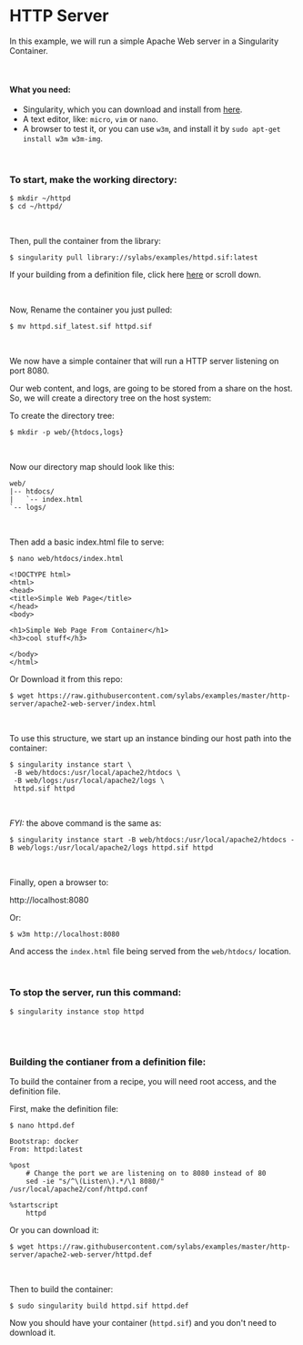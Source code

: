 # HTTP Server

In this example, we will run a simple Apache Web server in a Singularity Container.

<br>

#### What you need:
 - Singularity, which you can download and install from [here](https://github.com/sylabs/singularity).
 - A text editor, like: `micro`, `vim` or `nano`.
 - A browser to test it, or you can use `w3m`, and install it by `sudo apt-get install w3m w3m-img`.
 

<br>

### To start, make the working directory:

```
$ mkdir ~/httpd
$ cd ~/httpd/
```

<br>

Then, pull the container from the library:

```
$ singularity pull library://sylabs/examples/httpd.sif:latest
```

If your building from a definition file, click here [here](#building-the-contianer-from-a-definition-file) or scroll down.

<br>

Now, Rename the container you just pulled:

```
$ mv httpd.sif_latest.sif httpd.sif
```

<br>

We now have a simple container that will run a HTTP server listening on port 8080.

Our web content, and logs, are going to be stored from a share on the host. So, we will create a directory tree on the host system:

To create the directory tree:

```
$ mkdir -p web/{htdocs,logs}
```

<br>

Now our directory map should look like this:

```
web/
|-- htdocs/
|   `-- index.html
`-- logs/
```

<br>


Then add a basic index.html file to serve:

```
$ nano web/htdocs/index.html
```
```
<!DOCTYPE html>
<html>
<head>
<title>Simple Web Page</title>
</head>
<body>

<h1>Simple Web Page From Container</h1>
<h3>cool stuff</h3>

</body>
</html>
```

Or Download it from this repo:

```
$ wget https://raw.githubusercontent.com/sylabs/examples/master/http-server/apache2-web-server/index.html
```


<br>


To use this structure, we start up an instance binding our host path into the container:

```
$ singularity instance start \
 -B web/htdocs:/usr/local/apache2/htdocs \
 -B web/logs:/usr/local/apache2/logs \
 httpd.sif httpd
```

<br>

*FYI:* the above command is the same as:

```
$ singularity instance start -B web/htdocs:/usr/local/apache2/htdocs -B web/logs:/usr/local/apache2/logs httpd.sif httpd
```

<br>

Finally, open a browser to:

http://localhost:8080

Or:
```
$ w3m http://localhost:8080
```

And access the `index.html` file being served from the `web/htdocs/` location.


<br>


### To stop the server, run this command:

```
$ singularity instance stop httpd
```


<br>
<br>


### Building the contianer from a definition file:

To build the container from a recipe, you will need root access, and the definition file.

First, make the definition file:

```
$ nano httpd.def
```
```
Bootstrap: docker
From: httpd:latest

%post
    # Change the port we are listening on to 8080 instead of 80
    sed -ie "s/^\(Listen\).*/\1 8080/" /usr/local/apache2/conf/httpd.conf

%startscript
    httpd
```

Or you can download it:

```
$ wget https://raw.githubusercontent.com/sylabs/examples/master/http-server/apache2-web-server/httpd.def
```

<br>

Then to build the container:

```
$ sudo singularity build httpd.sif httpd.def
```

Now you should have your container (`httpd.sif`) and you don't need to download it.

<br>
<br>

